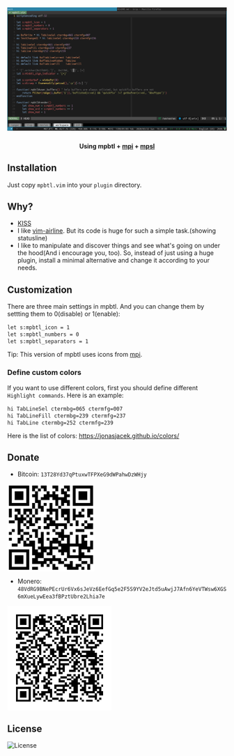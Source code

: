 <h1 align="center">
	<img width="900" src="assets/screenshot.png" alt="mpbtl">
    <br/>
    <h4 align="center">Using mpbtl + <a href="https://github.com/LinArcX/mpi">mpi</a> + <a href="https://github.com/LinArcX/mpsl">mpsl</a></h4>
</h1>

## Installation
Just copy `mpbtl.vim` into your `plugin` directory.

## Why?
- [KISS](https://en.wikipedia.org/wiki/KISS_principle)
- I like [vim-airline](https://github.com/vim-airline/vim-airline). But its code is huge for such a simple task.(showing statusline)
- I like to manipulate and discover things and see what's going on under the hood(And i encourage you, too). So, instead of just using a huge plugin, install a minimal alternative and change it according to your needs.

## Customization
There are three main settings in mpbtl. And you can change them by settting them to 0(disable) or 1(enable):

```
let s:mpbtl_icon = 1
let s:mpbtl_numbers = 0
let s:mpbtl_separators = 1
```

Tip: This version of mpbtl uses icons from [mpi](https://github.com/LinArcX/mpi).


### Define custom colors
If you want to use different colors, first you should define different `Highlight commands`. Here is an example:

```
hi TabLineSel ctermbg=065 ctermfg=007
hi TabLineFill ctermbg=239 ctermfg=237
hi TabLine ctermbg=252 ctermfg=239
```

Here is the list of colors: https://jonasjacek.github.io/colors/

## Donate
- Bitcoin: `13T28Yd37qPtuxwTFPXeG9dWPahwDzWHjy`
<img src="assets/donate/Bitcoin.png" width="200" align="center" />

- Monero: `48VdRG9BNePEcrUr6Vx6sJeVz6EefGq5e2F5S9YV2eJtd5uAwjJ7Afn6YeVTWsw6XGS6mXueLywEea3fBPztUbre2Lhia7e`
<img src="assets/donate/Monero.png" align="center" />

## License
![License](https://img.shields.io/github/license/LinArcX/mpbtl.svg)
